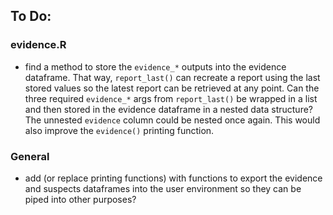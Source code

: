 ## To Do:

### evidence.R
- find a method to store the `evidence_*` outputs into the evidence
  dataframe. That way, `report_last()` can recreate a report using the last
  stored values so the latest report can be retrieved at any point. Can the
  three required `evidence_*` args from `report_last()` be wrapped in a list and
  then stored in the evidence dataframe in a nested data structure? The unnested
  `evidence` column could be nested once again. This would also improve the 
  `evidence()` printing function. 

### General
- add (or replace printing functions) with functions to export the evidence and
  suspects dataframes into the user environment so they can be piped into other
  purposes?